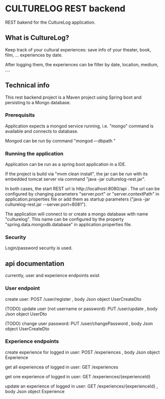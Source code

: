 # CULTURELOG REST backend

REST bakend for the CultureLog application.

## What is CultureLog?

Keep track of your cultural experiences: save info of your theater, book, film, ... experiences by date.

After logging them, the experiences can be filter by date, location, medium, ....

## Technical info

This rest backend project is a Maven project using Spring boot and persisting to a Mongo database.

### Prerequisits

Application expects a mongod service running, i.e. "mongo" command is available and connects to database.

Mongod can be run by command "mongod –-dbpath <dbPath>"

### Running the application

Application can be run as a spring boot application in a IDE.

If the project is build via "mvm clean install", the jar can be run with its embedded tomcat server via command "java -jar culturelog-rest.jar".

In both cases, the start REST url is http://localhost:8080/api . 
The url can be configured by changing parameters "server.port" or "server.contextPath" in application.properties file 
or add them as startup parameters ("java -jar culturelog-rest.jar --server.port=8081").

The application will connect to or create a mongo database with name "culturelog". 
This name can be configured by the property "spring.data.mongodb.database" in application.properties file.

### Security

Login/password security is used.

## api documentation

currently, user and experience endpoints exist

### User endpoint

create user: POST /user/register , body Json object UserCreateDto

(TODO) update user (not username or password): PUT /user/update , body Json object UserDto

(TODO) change user password: PUT /user/changePassword , body Json object UserCreateDto

### Experience endpoints

create experience for logged in user: POST /experiences , body Json object Experience

get all experiencea of logged in user: GET /experiences

get one experience of logged in user: GET /experiences/{experienceId}

update an experience of logged in user: GET /experiences/{experienceId} , body Json object Experience